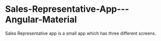 # Sales-Representative-App---Angular-Material
Sales Representative app is a small app which has three different screens.
